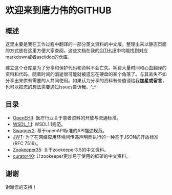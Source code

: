 # 欢迎来到唐力伟的GITHUB

## 概述

这里主要是我在工作过程中翻译的一部分英文资料的中文版。整理出来以静态页面的方式放在这里方便大家查阅。这些文档在我的[GITHUB](https://github.com/tlw-ray/tlw-ray.github.io)中均能找到对应markdown或者asciidoc的仓库。

建立这个仓库是为了分享和保护代码和资料不会亡失。耗费大量时间和心血翻译的资料和代码，随着时间的消逝很可能就被遗忘在硬盘的某个角落了。与其丢失不如分享出来供有需要的人共同使用。如果认为分享的资料有价值请给我**加星或留言**，也可以把您的想法需要通过issues告诉我。^_^

## 目录

- [OpenEHR](openEHR/index.html): 医疗行业关于患者资料的开放与流通标准。
- [WSDL_1.1](wsdl1_1/index.html): WSDL1.1规范。
- [Swagger2](swagger2/index.html): 基于openAPI标准的API描述规范。 
- [JWT](jwt/index.html): 为了在网络应用环境间传递声明而执行的一种基于JSON的开放标准(RFC 7519)。
- [Zookeeper35](zookeeper35/index.html): 关于zookeeper3.5的中文资料。
- [curator40](curator40/index.html): 让zookeeper更加易于使用的框架的中文资料。

## 谢谢

谢谢您的支持！

